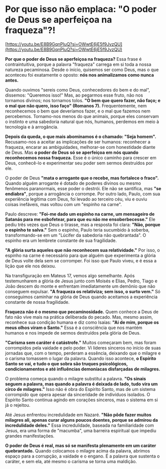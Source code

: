 **Por que isso não emplaca: "O poder de Deus se aperfeiçoa na fraqueza"?!**
============================================================================

[https://youtu.be/E8B9GqnPluQ?si=OWwtE6jE5f9JvzQU](https://youtu.be/E8B9GqnPluQ?si=OWwtE6jE5f9JvzQU)

**Por que o poder de Deus se aperfeiçoa na fraqueza?** Essa frase é contraintuitiva, porque a palavra "fraqueza" carrega em si toda a nossa natureza pecaminosa. Desde o início, quisemos ser como Deus, mas o que aconteceu foi exatamente o oposto: **nós nos animalizamos como nunca antes.**

Quando ouvimos "sereis como Deus, conhecedores do bem e do mal", dissemos: "Queremos isso!" Mas, ao pegarmos esse fruto, não nos tornamos divinos; nos tornamos tolos. **"O bem que quero fazer, não faço; e o mal que não quero, isso faço" (Romanos 7).** Frequentemente, nem reconhecemos o bem que deveríamos fazer, e o mal que fazemos nem percebemos. Tornamo-nos menos do que animais, porque eles conservam o instinto e uma sabedoria natural que nós, humanos, perdemos em meio à tecnologia e à arrogância.

**Depois da queda, o que mais abominamos é o chamado: "Seja homem".** Recusamo-nos a aceitar as implicações de ser humanos: reconhecer a fraqueza, encarar as ambiguidades, melhorar-se com honestidade diante de Deus. Mas **o poder de Deus só se aperfeiçoa em nós quando reconhecemos nossa fraqueza.** Esse é o único caminho para crescer em Deus, conhecê-lo e experimentar seu poder sem sermos destruídos por ele.

O poder de Deus **"mata o arrogante que o recebe, mas fortalece o fraco".** Quando alguém arrogante é dotado de poderes divinos ou mesmo fenômenos paranormais, esse poder o destrói. Ele não se santifica, mas **"se endiabra"**, porque a arrogância o corrompe. Por outro lado, Paulo, com sua experiência legítima com Deus, foi levado ao terceiro céu, viu e ouviu coisas inefáveis, mas voltou com um "espinho na carne".

Paulo descreve: **"Foi-me dado um espinho na carne, um mensageiro de Satanás para me esbofetear, para que eu não me ensoberbecesse."** Ele pediu três vezes que Deus o tirasse, mas a resposta foi clara: **"Não, porque o espinho te salva."** Sem o espinho, Paulo teria sucumbido à soberba, transformando-se em um "Lúcifer da sabedoria não quebrantada". O espinho era um lembrete constante de sua fragilidade.

**"A glória surta aqueles que não reconhecem sua relatividade."** Por isso, o espinho na carne é necessário para que alguém que experimenta a glória de Deus volte dela sem se corromper. Foi isso que Paulo viveu, e é essa a lição que ele nos deixou.

Na transfiguração em Mateus 17, vemos algo semelhante. Após testemunharem a glória de Jesus junto com Moisés e Elias, Pedro, Tiago e João descem do monte e enfrentam imediatamente um demônio que não conseguem expulsar. **"A fraqueza os relativiza; sem isso, o surto vem."** Só conseguimos caminhar na glória de Deus quando aceitamos a experiência constante de nossa fragilidade.

**Fraqueza não é o mesmo que pecaminosidade.** Quem conhece a Deus de fato não vive mais na prática deliberada do pecado. Mas, mesmo assim, reconhece sua condição humana e diz como Isaías: **"Ai de mim, porque os meus olhos viram o Santo."** Essa é a consciência que nos mantém humanos e nos impede de sermos destruídos pela glória de Deus.

**"Carisma sem caráter é catástrofe."** Muitos começaram bem, mas foram corrompidos pela vaidade e pelo poder. Vi líderes sinceros no início de suas jornadas que, com o tempo, perderam a essência, deixando que o milagre e o carisma tomassem o lugar da palavra. Quando isso acontece, **o Espírito Santo se vai, e tudo o que sobra são truques psicológicos, condicionamentos e até influências demoníacas disfarçadas de milagres.**

O problema começa quando o milagre substitui a palavra. **"Os sinais seguem a palavra, mas quando a palavra é deixada de lado, tudo vira um circo de milagres."** Isso não é obra do Espírito Santo, mas de um sistema corrompido que opera apesar da sinceridade de indivíduos isolados. O Espírito Santo continua agindo em corações sinceros, mas o sistema em si já o rejeitou.

Até Jesus enfrentou incredulidade em Nazaré. **"Não pôde fazer muitos milagres ali, apenas curar alguns poucos doentes, porque se admirou da incredulidade deles."** Essa incredulidade, baseada na familiaridade com Jesus, era uma forma de "macumba", uma barreira espiritual que impediu grandes manifestações.

**O poder de Deus é real, mas só se manifesta plenamente em um caráter quebrantado.** Quando colocamos o milagre acima da palavra, abrimos espaço para a corrupção, a vaidade e o engano. É a palavra que sustenta o caráter, e sem ela, até mesmo o carisma se torna uma maldição.
